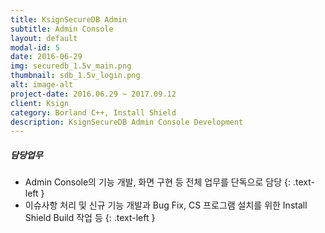 ```yaml
---
title: KsignSecureDB Admin
subtitle: Admin Console
layout: default
modal-id: 5
date: 2016-06-29
img: securedb_1.5v_main.png
thumbnail: sdb_1.5v_login.png
alt: image-alt
project-date: 2016.06.29 ~ 2017.09.12
client: Ksign
category: Borland C++, Install Shield
description: KsignSecureDB Admin Console Development
---
```

##### 담당업무
* Admin Console의 기능 개발, 화면 구현 등 전체 업무를 단독으로 담당
{: .text-left }
* 이슈사항 처리 및 신규 기능 개발과 Bug Fix, CS 프로그램 설치를 위한 Install Shield Build 작업 등
{: .text-left }